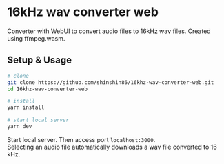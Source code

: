 # 16kHz wav converter web

Converter with WebUI to convert audio files to 16kHz wav files.
Created using ffmpeg.wasm.

## Setup & Usage

```sh
# clone
git clone https://github.com/shinshin86/16khz-wav-converter-web.git
cd 16khz-wav-converter-web

# install
yarn install

# start local server
yarn dev
```

Start local server. Then access port `localhost:3000`.  
Selecting an audio file automatically downloads a wav file converted to 16 kHz.